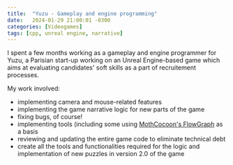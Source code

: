 ```yaml
---
title:  "Yuzu - Gameplay and engine programming"
date:   2024-01-29 21:00:01 -0300
categories: [Videogames]
tags: [cpp, unreal engine, narrative]
---
```

I spent a few months working as a gameplay and engine programmer for Yuzu, a Parisian start-up working on an Unreal Engine-based game which aims at evaluating candidates' soft skills as a part of recruitement processes.

My work involved:
- implementing camera and mouse-related features
- implementing the game narrative logic for new parts of the game
- fixing bugs, of course!
- implementing tools (including some using [MothCocoon's FlowGraph](https://github.com/MothCocoon/FlowGraph) as a basis
- reviewing and updating the entire game code to eliminate technical debt
- create all the tools and functionalities required for the logic and implementation of new puzzles in version 2.0 of the game

